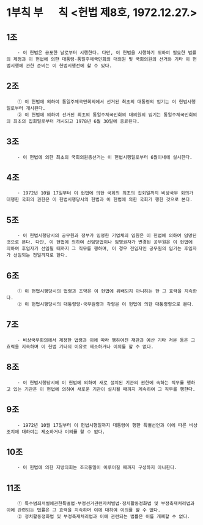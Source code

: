 # 1부칙 부      칙 <헌법 제8호, 1972.12.27.>
## 1조 
```
	· 이 헌법은 공포한 날로부터 시행한다. 다만, 이 헌법을 시행하기 위하여 필요한 법률의 제정과 이 헌법에 의한 대통령·통일주체국민회의 대의원 및 국회의원의 선거와 기타 이 헌법시행에 관한 준비는 이 헌법시행전에 할 수 있다.
```

## 2조 
```
	① 이 헌법에 의하여 통일주체국민회의에서 선거된 최초의 대통령의 임기는 이 헌법시행일로부터 개시된다.
	② 이 헌법에 의하여 선거된 최초의 통일주체국민회의 대의원의 임기는 통일주체국민회의의 최초의 집회일로부터 개시되고 1978년 6월 30일에 종료된다.
```

## 3조 
```
	· 이 헌법에 의한 최초의 국회의원총선거는 이 헌법시행일로부터 6월이내에 실시한다.
```

## 4조 
```
	· 1972년 10월 17일부터 이 헌법에 의한 국회의 최초의 집회일까지 비상국무 회의가 대행한 국회의 권한은 이 헌법시행당시의 헌법과 이 헌법에 의한 국회가 행한 것으로 본다.
```

## 5조 
```
	· 이 헌법시행당시의 공무원과 정부가 임명한 기업체의 임원은 이 헌법에 의하여 임명된 것으로 본다. 다만, 이 헌법에 의하여 선임방법이나 임명권자가 변경된 공무원은 이 헌법에 의하여 후임자가 선임될 때까지 그 직무를 행하며, 이 경우 전임자인 공무원의 임기는 후임자가 선임되는 전일까지로 한다.
```

## 6조 
```
	① 이 헌법시행당시의 법령과 조약은 이 헌법에 위배되지 아니하는 한 그 효력을 지속한다.
	② 이 헌법시행당시의 대통령령·국무원령과 각령은 이 헌법에 의한 대통령령으로 본다.
```

## 7조 
```
	· 비상국무회의에서 제정한 법령과 이에 따라 행하여진 재판과 예산 기타 처분 등은 그 효력을 지속하며 이 헌법 기타의 이유로 제소하거나 이의를 할 수 없다.
```

## 8조 
```
	· 이 헌법시행당시에 이 헌법에 의하여 새로 설치된 기관의 권한에 속하는 직무를 행하고 있는 기관은 이 헌법에 의하여 새로운 기관이 설치될 때까지 계속하여 그 직무를 행한다.
```

## 9조 
```
	· 1972년 10월 17일부터 이 헌법시행일까지 대통령이 행한 특별선언과 이에 따른 비상조치에 대하여는 제소하거나 이의를 할 수 없다.
```

## 10조 
```
	· 이 헌법에 의한 지방의회는 조국통일이 이루어질 때까지 구성하지 아니한다.
```

## 11조 
```
	① 특수범죄처벌에관한특별법·부정선거관련자처벌법·정치활동정화법 및 부정축재처리법과 이에 관련되는 법률은 그 효력을 지속하며 이에 대하여 이의를 할 수 없다.
	② 정치활동정화법 및 부정축재처리법과 이에 관련되는 법률은 이를 개폐할 수 없다.
```


